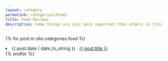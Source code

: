 ```yaml
---
layout: category
permalink: categories/Food/
title: Food Reviews
description: Some things are just more important than others in life.
---
```



{% for post in site.categories.food %}
 <li><span>{{ post.date | date_to_string }}</span> &nbsp; <a href="{{ post.url }}">{{ post.title }}</a></li>
{% endfor %}